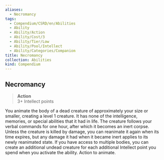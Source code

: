 ```yaml
---
aliases:
  - Necromancy
tags:
  - Compendium/CSRD/en/Abilities
  - Ability
  - Ability/Action
  - Ability/Cost/3
  - Ability/Tier/Low
  - Ability/Pool/Intellect
  - Ability/Categories/Companion
title: Necromancy
collection: Abilities
kind: Compendium
---
```

## Necromancy  
>**Action**  
>3+ Intellect points
  
You animate the body of a dead creature of approximately your size or smaller, creating a level 1 creature. It has none of the intelligence, memories, or special abilities that it had in life. The creature follows your verbal commands for one hour, after which it becomes an inert corpse. Unless the creature is killed by damage, you can reanimate it again when its time expires, but any damage it had when it became inert applies to its newly reanimated state. If you have access to multiple bodies, you can create an additional undead creature for each additional Intellect point you spend when you activate the ability. Action to animate.